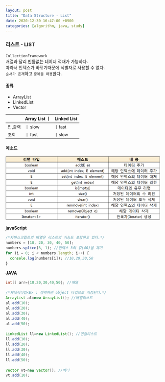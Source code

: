 ```yaml
---
layout: post
title: "Data Structure - List"
date: 2020-12-30 16:47:00 +0900
categories: [algorithm, java, study]
---
```


### 리스트 - LIST

`CollectionFramework`<br>
배열과 달리 빈틈없는 데이터 적재가 가능하다. <br>
따라서 인덱스가 바뀌기때문에 식별자로 사용할 수 없다.<br>
`순서가 존재`하고 `중복을 허용`한다.<br>

#### 종류

- ArrayList
- LinkedList
- Vector

|         | Array List ㅣ | Linked List |
| ------- | ------------- | ----------- |
| 입,출력 | ㅣ slow       | ㅣfast      |
| 조회    | ㅣ fast       | ㅣslow      |

#### 메소드

![list](/_posts/list.png)

**javaScript**

```javascript
/*자바스크립트의 배열은 리스트의 기능도 포함하고 있다.*/
numbers = [10, 20, 30, 40, 50];
numbers.splice(3, 1); //인덱스 3의 값(40)을 제거
for (i = 0; i < numbers.length; i++) {
  console.log(numbers[i]); //10,20,30,50
}
```

**JAVA**

```java
int[] arr={10,20,30,40,50}; //배열

/*제네릭타입<E> : 생략하면 object 타입으로 지정된다.*/
ArrayList al=new ArrayList(); //배열리스트
al.add(10);
al.add(20);
al.add(30);
al.add(40);
al.add(50);

LinkedList ll=new LinkedList(); //연결리스트
ll.add(10);
ll.add(20);
ll.add(30);
ll.add(40);
ll.add(50);

Vector vt=new Vector(); //벡터
vt.add(10);

```
